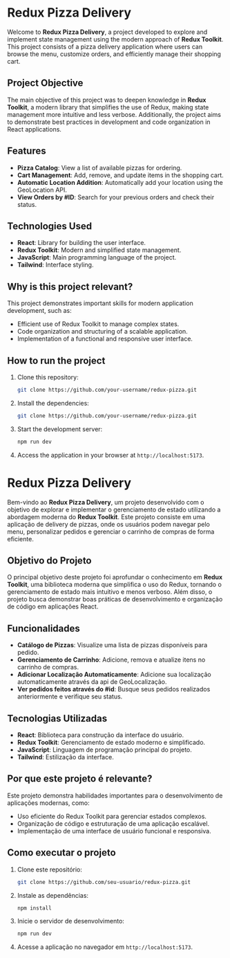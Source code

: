 # Redux Pizza Delivery

Welcome to **Redux Pizza Delivery**, a project developed to explore and implement state management using the modern approach of **Redux Toolkit**. This project consists of a pizza delivery application where users can browse the menu, customize orders, and efficiently manage their shopping cart.

## Project Objective

The main objective of this project was to deepen knowledge in **Redux Toolkit**, a modern library that simplifies the use of Redux, making state management more intuitive and less verbose. Additionally, the project aims to demonstrate best practices in development and code organization in React applications.

## Features

- **Pizza Catalog**: View a list of available pizzas for ordering.
- **Cart Management**: Add, remove, and update items in the shopping cart.
- **Automatic Location Addition**: Automatically add your location using the GeoLocation API.
- **View Orders by #ID**: Search for your previous orders and check their status.

## Technologies Used

- **React**: Library for building the user interface.
- **Redux Toolkit**: Modern and simplified state management.
- **JavaScript**: Main programming language of the project.
- **Tailwind**: Interface styling.

## Why is this project relevant?

This project demonstrates important skills for modern application development, such as:

- Efficient use of Redux Toolkit to manage complex states.
- Code organization and structuring of a scalable application.
- Implementation of a functional and responsive user interface.

## How to run the project

1. Clone this repository:

   ```bash
   git clone https://github.com/your-username/redux-pizza.git
   ```

2. Install the dependencies:
   ```bash
   git clone https://github.com/your-username/redux-pizza.git
   ```
3. Start the development server:
   ```bash
   npm run dev
   ```
4. Access the application in your browser at `http://localhost:5173`.

# Redux Pizza Delivery

Bem-vindo ao **Redux Pizza Delivery**, um projeto desenvolvido com o objetivo de explorar e implementar o gerenciamento de estado utilizando a abordagem moderna do **Redux Toolkit**. Este projeto consiste em uma aplicação de delivery de pizzas, onde os usuários podem navegar pelo menu, personalizar pedidos e gerenciar o carrinho de compras de forma eficiente.

## Objetivo do Projeto

O principal objetivo deste projeto foi aprofundar o conhecimento em **Redux Toolkit**, uma biblioteca moderna que simplifica o uso do Redux, tornando o gerenciamento de estado mais intuitivo e menos verboso. Além disso, o projeto busca demonstrar boas práticas de desenvolvimento e organização de código em aplicações React.

## Funcionalidades

- **Catálogo de Pizzas**: Visualize uma lista de pizzas disponíveis para pedido.
- **Gerenciamento de Carrinho**: Adicione, remova e atualize itens no carrinho de compras.
- **Adicionar Localização Automaticamente**: Adicione sua localização automaticamente através da api de GeoLocalização.
- **Ver pedidos feitos através do #id**: Busque seus pedidos realizados anteriormente e verifique seu status.

## Tecnologias Utilizadas

- **React**: Biblioteca para construção da interface do usuário.
- **Redux Toolkit**: Gerenciamento de estado moderno e simplificado.
- **JavaScript**: Linguagem de programação principal do projeto.
- **Tailwind**: Estilização da interface.

## Por que este projeto é relevante?

Este projeto demonstra habilidades importantes para o desenvolvimento de aplicações modernas, como:

- Uso eficiente do Redux Toolkit para gerenciar estados complexos.
- Organização de código e estruturação de uma aplicação escalável.
- Implementação de uma interface de usuário funcional e responsiva.

## Como executar o projeto

1. Clone este repositório:
   ```bash
   git clone https://github.com/seu-usuario/redux-pizza.git
   ```
2. Instale as dependências:
   ```bash
   npm install
   ```
3. Inicie o servidor de desenvolvimento:
   ```bash
   npm run dev
   ```
4. Acesse a aplicação no navegador em `http://localhost:5173`.
